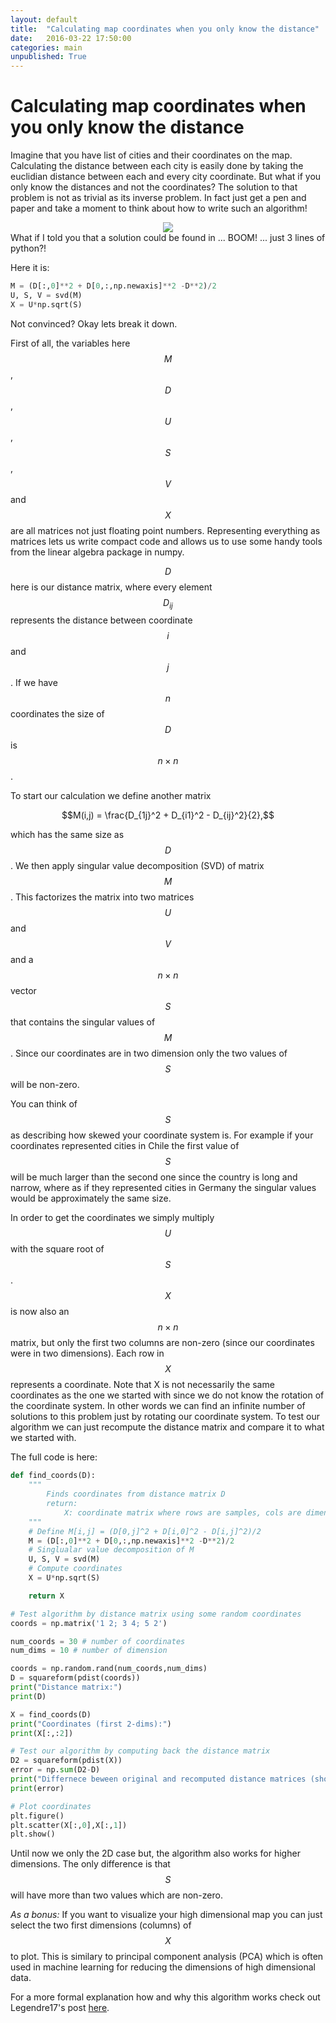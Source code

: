 ```yaml
---
layout: default
title:  "Calculating map coordinates when you only know the distance"
date:   2016-03-22 17:50:00
categories: main
unpublished: True
---
```


<script src='https://cdn.mathjax.org/mathjax/latest/MathJax.js?config=TeX-AMS-MML_HTMLorMML'></script>

# Calculating map coordinates when you only know the distance



Imagine that you have list of cities and their coordinates on the map. Calculating the distance between each city is easily done by taking the euclidian distance between each and every city coordinate. But what if you only know the distances and not the coordinates? The solution to that problem is not as trivial as its inverse problem. In fact just get a pen and paper and take a moment to think about how to write such an algorithm!

<!--
| City          | Coordinate       |
| ------------- |:----------------:|
| Brussels	    | 50°51'N	04°21'E  |
| London        | 51°36'N	00°05'W  |  
| Paris         | 48°50'N	02°20'E  |
| Copenhagen    | 55°41'N	12°34'E  |
-->


<center><img src="http://i.stack.imgur.com/EUf6U.png" class="inline"/></center>
What if I told you that a solution could be found in ... BOOM! ... just 3 lines of python?!

Here it is:

```python
M = (D[:,0]**2 + D[0,:,np.newaxis]**2 -D**2)/2
U, S, V = svd(M)
X = U*np.sqrt(S)
```

Not convinced? Okay lets break it down.

First of all, the variables here $$M$$, $$D$$, $$U$$, $$S$$, $$V$$ and $$X$$ are all matrices not just floating point numbers. Representing everything as matrices lets us write compact code and allows us to use some handy tools from the linear algebra package in numpy.

$$D$$ here is our distance matrix, where every element $$D_{ij}$$ represents the distance between coordinate $$i$$ and $$j$$. If we have $$n$$ coordinates the size of $$D$$ is $$n \times n$$.

To start our calculation we define another matrix

$$M(i,j) = \frac{D_{1j}^2 + D_{i1}^2 - D_{ij}^2}{2},$$

which has the same size as $$D$$. We then apply singular value decomposition (SVD) of matrix $$M$$. This factorizes the matrix into two matrices $$U$$ and $$V$$ and a $$n \times n$$ vector $$S$$ that contains the singular values of $$M$$. Since our coordinates are in two dimension only the two values of $$S$$ will be non-zero.

You can think of $$S$$ as describing how skewed your coordinate system is. For example if your coordinates represented cities in Chile the first value of $$S$$ will be much larger than the second one since the country is long and narrow, where as if they represented cities in Germany the singular values would be approximately the same size.

In order to get the coordinates we simply multiply $$U$$ with the square root of $$S$$. $$X$$ is now also an $$n \times n$$ matrix, but only the first two columns are non-zero (since our coordinates were in two dimensions). Each row in $$X$$ represents a coordinate. Note that X is not necessarily the same coordinates as the one we started with since we do not know the rotation of the coordinate system. In other words we can find an infinite number of solutions to this problem just by rotating our coordinate system. To test our algorithm we can just recompute the distance matrix and compare it to what we started with.

The full code is here:
``` python
def find_coords(D):
    """
        Finds coordinates from distance matrix D
        return:
            X: coordinate matrix where rows are samples, cols are dimensions
    """
    # Define M[i,j] = (D[0,j]^2 + D[i,0]^2 - D[i,j]^2)/2
    M = (D[:,0]**2 + D[0,:,np.newaxis]**2 -D**2)/2
    # Singlualar value decomposition of M
    U, S, V = svd(M)
    # Compute coordinates
    X = U*np.sqrt(S)

    return X

# Test algorithm by distance matrix using some random coordinates
coords = np.matrix('1 2; 3 4; 5 2')

num_coords = 30 # number of coordinates
num_dims = 10 # number of dimension

coords = np.random.rand(num_coords,num_dims)
D = squareform(pdist(coords))
print("Distance matrix:")
print(D)

X = find_coords(D)
print("Coordinates (first 2-dims):")
print(X[:,:2])

# Test our algorithm by computing back the distance matrix
D2 = squareform(pdist(X))
error = np.sum(D2-D)
print("Differnece beween original and recomputed distance matrices (should be zero):")
print(error)

# Plot coordinates
plt.figure()
plt.scatter(X[:,0],X[:,1])
plt.show()
```


Until now we only the 2D case but, the algorithm also works for higher dimensions. The only difference is that $$S$$ will have more than two values which are non-zero.

*As a bonus:* If you want to visualize your high dimensional map you can just select the two first dimensions (columns) of $$X$$ to plot. This is similary to principal component analysis (PCA) which is often used in machine learning for reducing the dimensions of high dimensional data.

For a more formal explanation how and why this algorithm works check out Legendre17's post [here](http://math.stackexchange.com/questions/156161/finding-the-coordinates-of-points-from-distance-matrix).
